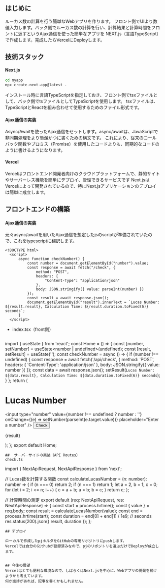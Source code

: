 ## はじめに

  ルーカス数の計算を行う簡単なWebアプリを作ります。
  フロント側でUIより数値入力します。バック側でルーカス数の計算を行い、計算結果と計算時間をフロントに返すというAjax通信を使った簡単なアプリを
  NEXT.js（言語TypeScript）で作成します。完成したらVercelにDeployします。


## 技術スタック

#### Next.js
  
 ```bash
cd myapp
npx create-next-app@latest .
``` 
インストール時に言語TypeScriptを指定しておき、フロント側でtsxファイルとして、バック側でtsファイルとしてTypeScriptを使用します。
tsxファイルは、TypeScriptとReactを組み合わせて使用するためのファイル形式です。
  
#### Ajax通信の実装
  Async/Awaitを使ったAjax通信をセットします。async/awaitは、JavaScriptで非同期処理をより簡潔かつに書くための構文です。
  これにより、従来のコールバック関数やプロミス（Promise）を使用したコードよりも、同期的なコードのように書けるようになります。

#### Vercel
  Vercelはフロントエンド開発者向けのクラウドプラットフォームで、静的サイトやサーバーレス機能を簡単にデプロイ、管理できるサービスです
Next.jsはVercelによって開発されているので、特にNext.jsアプリケーションのデプロイは簡単に成立します。



## フロントエンドの構築

#### Ajax通信の実装
元々async/awaitを用いたAjax通信を想定したjsのscriptが準備されていたので、これをtypescriptに翻訳します。
  ```
<!DOCTYPE html>
    <script>
        async function checkNumber() {
            const number = document.getElementById("number").value;
            const response = await fetch("/check", {
                method: "POST",
                headers: {
                    "Content-Type": "application/json"
                },
                body: JSON.stringify({ value: parseInt(number) })
            });
            const result = await response.json();
            document.getElementById("result").innerText = `Lucas Number: ${result.result}, Calculation Time: ${result.duration.toFixed(6)} seconds`;
        }
    </script>

  ```
* index.tsx（front側）
  ```
import { useState } from 'react';
const Home = () => {
    const [number, setNumber] = useState<number | undefined>(undefined);
    const [result, setResult] = useState<string>('');
    const checkNumber = async () => {
        if (number !== undefined) {
            const response = await fetch('/api/check', {
                method: 'POST',
                headers: {
                    'Content-Type': 'application/json'
                },
                body: JSON.stringify({ value: number })
            });
            const data = await response.json();
            setResult(`Lucas Number: ${data.result}, Calculation Time: ${data.duration.toFixed(6)} seconds`);
        }
    };
    return (
        <div>
            <h1>Lucas Number</h1>
            <input
                type="number"
                value={number !== undefined ? number : ''}
                onChange={(e) => setNumber(parseInt(e.target.value))}
                placeholder="Enter a number"
            />
            <button onClick={checkNumber}>Check</button>
            <p id="result">{result}</p>
        </div>
    );
};
export default Home;

  ```
##  サーバーサイドの実装（API Routes）
check.ts
```
import { NextApiRequest, NextApiResponse } from 'next';

// Lucas数を計算する関数
const calculateLucasNumber = (n: number): number => {
    if (n === 0) return 2;
    if (n === 1) return 1;
    let a = 2, b = 1, c = 0;
    for (let i = 2; i <= n; i++) {
        c = a + b;
        a = b;
        b = c;
    }
    return c;
};

// 計算時間の測定
export default (req: NextApiRequest, res: NextApiResponse) => {
    const start = process.hrtime();
    const { value } = req.body;
    const result = calculateLucasNumber(value);
    const end = process.hrtime(start);
    const duration = end[0] + end[1] / 1e9; // seconds
    res.status(200).json({ result, duration });
};

```
## デプロイ

ローカルで作成したpjホルダをGitHubの専用リポジトリにpushします。
Vercelでは自分のGithubが登録済みなので、pjのリポジトリを選ぶだけでDeployが成立します。


## 今後の展望
Vercelはとても便利な環境なので、しばらくはNext.jsを中心に、Webアプリの開発を続けようかと考えています。
何か進捗があれば、記事を書くかもしれません。




